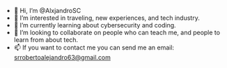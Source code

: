 - 👋 Hi, I’m @AlxjandroSC
- 👀 I’m interested in traveling, new experiences, and tech industry.
- 🌱 I’m currently learning about cybersecurity and coding.
- 💞️ I’m looking to collaborate on people who can teach me, and people to learn from about tech.
- 📫 If you want to contact me you can send me an email: srrobertoalejandro63@gmail.com

<!---
AlxjandroSC/AlxjandroSC is a ✨ special ✨ repository because its `README.md` (this file) appears on your GitHub profile.
You can click the Preview link to take a look at your changes.
--->
